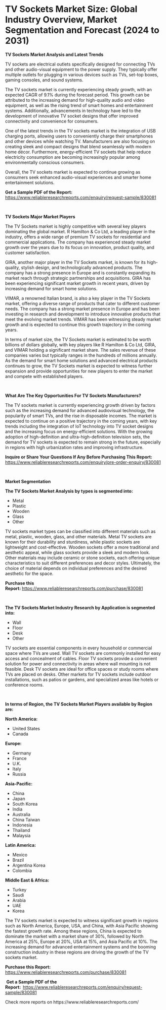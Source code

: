 <p><h1>TV Sockets Market Size: Global Industry Overview, Market Segmentation and Forecast (2024 to 2031)</h1></p><p><strong>TV Sockets Market Analysis and Latest Trends</strong></p>
<p><p>TV sockets are electrical outlets specifically designed for connecting TVs and other audio-visual equipment to the power supply. They typically offer multiple outlets for plugging in various devices such as TVs, set-top boxes, gaming consoles, and sound systems.</p><p>The TV sockets market is currently experiencing steady growth, with an expected CAGR of 9.1% during the forecast period. This growth can be attributed to the increasing demand for high-quality audio and video equipment, as well as the rising trend of smart homes and entertainment systems. Additionally, advancements in technology have led to the development of innovative TV socket designs that offer improved connectivity and convenience for consumers.</p><p>One of the latest trends in the TV sockets market is the integration of USB charging ports, allowing users to conveniently charge their smartphones and other devices while watching TV. Manufacturers are also focusing on creating sleek and compact designs that blend seamlessly with modern home décor. Furthermore, energy-efficient TV sockets that help reduce electricity consumption are becoming increasingly popular among environmentally conscious consumers.</p><p>Overall, the TV sockets market is expected to continue growing as consumers seek enhanced audio-visual experiences and smarter home entertainment solutions.</p></p>
<p><strong>Get a Sample PDF of the Report:&nbsp;</strong> <a href="https://www.reliableresearchreports.com/enquiry/request-sample/830081">https://www.reliableresearchreports.com/enquiry/request-sample/830081</a></p>
<p>&nbsp;</p>
<p><strong>TV Sockets Major Market Players</strong></p>
<p><p>The TV Sockets market is highly competitive with several key players dominating the global market. R Hamilton & Co Ltd, a leading player in the industry, offers a wide range of premium TV sockets for residential and commercial applications. The company has experienced steady market growth over the years due to its focus on innovation, product quality, and customer satisfaction.</p><p>GIRA, another major player in the TV Sockets market, is known for its high-quality, stylish design, and technologically advanced products. The company has a strong presence in Europe and is constantly expanding its market reach through strategic partnerships and acquisitions. GIRA has been experiencing significant market growth in recent years, driven by increasing demand for smart home solutions.</p><p>VIMAR, a renowned Italian brand, is also a key player in the TV Sockets market, offering a diverse range of products that cater to different customer needs. The company has a strong market presence in Europe and has been investing in research and development to introduce innovative products that meet the evolving market trends. VIMAR has been witnessing steady market growth and is expected to continue this growth trajectory in the coming years.</p><p>In terms of market size, the TV Sockets market is estimated to be worth billions of dollars globally, with key players like R Hamilton & Co Ltd, GIRA, and VIMAR holding a significant market share. The sales revenue of these companies varies but typically ranges in the hundreds of millions annually. As the demand for smart home solutions and advanced electrical products continues to grow, the TV Sockets market is expected to witness further expansion and provide opportunities for new players to enter the market and compete with established players.</p></p>
<p>&nbsp;</p>
<p><strong>What Are The Key Opportunities For TV Sockets Manufacturers?</strong></p>
<p><p>The TV sockets market is currently experiencing growth driven by factors such as the increasing demand for advanced audiovisual technology, the popularity of smart TVs, and the rise in disposable incomes. The market is expected to continue on a positive trajectory in the coming years, with key trends including the integration of IoT technology into TV socket designs and the increasing focus on energy-efficient solutions. With the growing adoption of high-definition and ultra-high-definition television sets, the demand for TV sockets is expected to remain strong in the future, especially in regions with high urbanization rates and improving infrastructure.</p></p>
<p><strong>Inquire or Share Your Questions If Any Before Purchasing This Report:</strong> <a href="https://www.reliableresearchreports.com/enquiry/pre-order-enquiry/830081">https://www.reliableresearchreports.com/enquiry/pre-order-enquiry/830081</a></p>
<p>&nbsp;</p>
<p><strong>Market Segmentation</strong></p>
<p><strong>The TV Sockets Market Analysis by types is segmented into:</strong></p>
<p><ul><li>Metal</li><li>Plastic</li><li>Wooden</li><li>Glass</li><li>Other</li></ul></p>
<p><p>TV sockets market types can be classified into different materials such as metal, plastic, wooden, glass, and other materials. Metal TV sockets are known for their durability and sturdiness, while plastic sockets are lightweight and cost-effective. Wooden sockets offer a more traditional and aesthetic appeal, while glass sockets provide a sleek and modern look. Other materials may include ceramic or stone sockets, each offering unique characteristics to suit different preferences and decor styles. Ultimately, the choice of material depends on individual preferences and the desired aesthetic for the space.</p></p>
<p><strong>Purchase this Report:&nbsp;</strong><a href="https://www.reliableresearchreports.com/purchase/830081">https://www.reliableresearchreports.com/purchase/830081</a></p>
<p>&nbsp;</p>
<p><strong>The TV Sockets Market Industry Research by Application is segmented into:</strong></p>
<p><ul><li>Wall</li><li>Floor</li><li>Desk</li><li>Other</li></ul></p>
<p><p>TV sockets are essential components in every household or commercial space where TVs are used. Wall TV sockets are commonly installed for easy access and concealment of cables. Floor TV sockets provide a convenient solution for power and connectivity in areas where wall mounting is not feasible. Desk TV sockets are ideal for office spaces or study rooms where TVs are placed on desks. Other markets for TV sockets include outdoor installations, such as patios or gardens, and specialized areas like hotels or conference rooms.</p></p>
<p>&nbsp;</p>
<p><strong>In terms of Region, the TV Sockets Market Players available by Region are:</strong></p>
<p>
    <p> <strong> North America: </strong>
        <ul>
            <li>United States</li>
            <li>Canada</li>
        </ul>
        </p> 
    <p> <strong> Europe: </strong>
        <ul>
            <li>Germany</li>
            <li>France</li>
            <li>U.K.</li>
            <li>Italy</li>
            <li>Russia</li>
        </ul>
        </p> 
    <p> <strong> Asia-Pacific: </strong>
        <ul>
            <li>China</li>
            <li>Japan</li>
            <li>South Korea</li>
            <li>India</li>
            <li>Australia</li>
            <li>China Taiwan</li>
            <li>Indonesia</li>
            <li>Thailand</li>
            <li>Malaysia</li>
        </ul>
        </p> 
    <p> <strong> Latin America: </strong>
        <ul>
            <li>Mexico</li>
            <li>Brazil</li>
            <li>Argentina Korea</li>
            <li>Colombia</li>
        </ul>
        </p> 
    <p> <strong> Middle East & Africa: </strong>
        <ul>
            <li>Turkey</li>
            <li>Saudi</li>
            <li>Arabia</li>
            <li>UAE</li>
            <li>Korea</li>
        </ul>
    </p>
    </p>
<p><p>The TV sockets market is expected to witness significant growth in regions such as North America, Europe, USA, and China, with Asia Pacific showing the fastest growth rate. Among these regions, China is expected to dominate the market with a market share of 30%, followed by North America at 25%, Europe at 20%, USA at 15%, and Asia Pacific at 10%. The increasing demand for advanced entertainment systems and the booming construction industry in these regions are driving the growth of the TV sockets market.</p></p>
<p><strong>Purchase this Report: </strong><a href="https://www.reliableresearchreports.com/purchase/830081">https://www.reliableresearchreports.com/purchase/830081</a></p>
<p>&nbsp;<strong>Get a Sample PDF of the Report:&nbsp;&nbsp;</strong><a href="https://www.reliableresearchreports.com/enquiry/request-sample/830081">https://www.reliableresearchreports.com/enquiry/request-sample/830081</a></p>
<p><strong></strong></p>
<p>Check more reports on https://www.reliableresearchreports.com/</p>